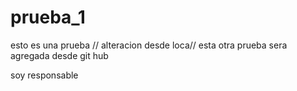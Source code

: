# prueba_1
esto es una prueba
// alteracion desde loca//
esta otra prueba sera agregada desde git hub

soy responsable